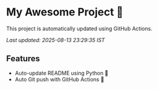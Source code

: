 # My Awesome Project 🚀

This project is automatically updated using GitHub Actions.

_Last updated: 2025-08-13 23:29:35 IST_

## Features
- Auto-update README using Python 🐍
- Auto Git push with GitHub Actions 🤖
